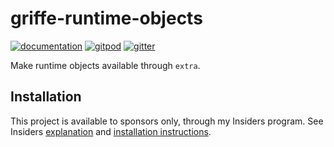 # griffe-runtime-objects

[![documentation](https://img.shields.io/badge/docs-mkdocs-708FCC.svg?style=flat)](https://mkdocstrings.github.io/griffe-runtime-objects/)
[![gitpod](https://img.shields.io/badge/gitpod-workspace-708FCC.svg?style=flat)](https://gitpod.io/#https://github.com/mkdocstrings/griffe-runtime-objects)
[![gitter](https://badges.gitter.im/join%20chat.svg)](https://app.gitter.im/#/room/#griffe-runtime-objects:gitter.im)

Make runtime objects available through `extra`.

## Installation

This project is available to sponsors only, through my Insiders program.
See Insiders [explanation](https://mkdocstrings.github.io/griffe-runtime-objects/insiders/)
and [installation instructions](https://mkdocstrings.github.io/griffe-runtime-objects/insiders/installation/).
